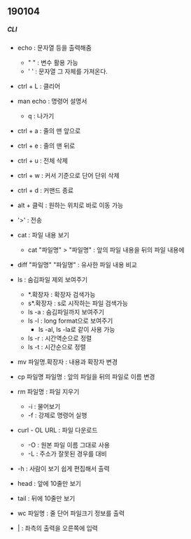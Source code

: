 ## 190104

##### CLI

- echo : 문자열 등을 출력해줌
  - " " : 변수 활용 가능
  - ' ' : 문자열 그 자체를 가져온다.

- ctrl + L : 클리어

- man echo : 명령어 설명서
  - q : 나가기

- ctrl + a : 줄의 맨 앞으로
- ctrl + e : 줄의 맨 뒤로
- ctrl + u : 전체 삭제
- ctrl + w : 커서 기준으로 단어 단위 삭제
- ctrl + d : 커맨드 종료
- alt + 클릭 : 원하는 위치로 바로 이동 가능
- '>' : 전송
- cat : 파일 내용 보기
  - cat "파일명" > "파일명" : 앞의 파일 내용을 뒤의 파일 내용에
- diff "파일명" "파일명" : 유사한 파일 내용 비교
- ls : 숨김파일 제외 보여주기
  - *.확장자 : 확장자 검색가능
  - s*.확장자 : s로 시작하는 파일 검색가능
  - ls -a : 숨김파일까지 보여주기
  - ls -l : long format으로 보여주기
    - ls -al, ls -la로 같이 사용 가능
  - ls -r : 시간역순으로 정렬
  - ls -t : 시간순으로 정렬 
- mv 파일명.확장자 : 내용과 확장자 변경
- cp 파일명 파일명 : 앞의 파일을 뒤의 파일로 이름 변경
- rm 파일명 :  파일 지우기
  - -i : 물어보기
  - -f : 강제로 명령어 실행
- curl - OL URL : 파일 다운로드
  - -O : 원본 파일 이름 그대로 사용
  - -L : 주소가 잘못된 경우를 대비
- -h : 사람이 보기 쉽게 편집해서 출력
- head : 앞에 10줄만 보기
- tail : 뒤에 10줄만 보기
- wc 파일명 : 줄 단어 파일크기 정보를 출력
- | : 좌측의 출력을 오른쪽에 입력